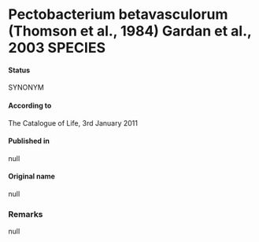 # Pectobacterium betavasculorum (Thomson et al., 1984) Gardan et al., 2003 SPECIES

#### Status
SYNONYM

#### According to
The Catalogue of Life, 3rd January 2011

#### Published in
null

#### Original name
null

### Remarks
null